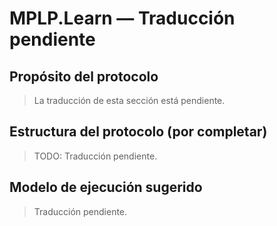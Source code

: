 ﻿---
version: v1.0.0
status: frozen
releaseDate: 2025-06-28
source: MPLP
license: MIT
---
# MPLP.Learn — Traducción pendiente

## Propósito del protocolo
> La traducción de esta sección está pendiente.

## Estructura del protocolo (por completar)
> TODO: Traducción pendiente.

## Modelo de ejecución sugerido
> Traducción pendiente.